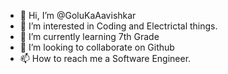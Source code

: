 - 👋 Hi, I’m @GoluKaAavishkar
- 👀 I’m interested in Coding and Electrictal things.
- 🌱 I’m currently learning 7th Grade
- 💞️ I’m looking to collaborate on Github
- 📫 How to reach me a Software Engineer.

<!---
GoluKaAavishkar/GoluKaAavishkar is a ✨ special ✨ repository because its `README.md` (this file) appears on your GitHub profile.
You can click the Preview link to take a look at your changes.
--->
